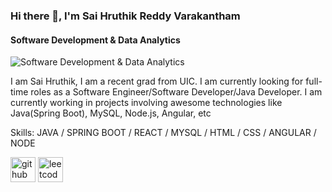 ### Hi there 👋, I'm Sai Hruthik Reddy Varakantham
#### Software Development & Data Analytics
![Software Development & Data Analytics](https://pbs.twimg.com/profile_banners/1694555316245991424/1695341797/1500x500)

I am Sai Hruthik, I am a recent grad from UIC. I am currently looking for full-time roles as a Software Engineer/Software Developer/Java Developer. I am currently working in projects involving awesome technologies like Java(Spring Boot), MySQL, Node.js, Angular, etc

Skills: JAVA / SPRING BOOT / REACT / MYSQL / HTML / CSS / ANGULAR / NODE

[<img src='https://cdn.jsdelivr.net/npm/simple-icons@3.0.1/icons/github.svg' alt='github' height='40'>](https://github.com/VarakanthamSaiHruthikReddy975)  [<img src='https://cdn.jsdelivr.net/npm/simple-icons@3.0.1/icons/leetcode.svg' alt='leetcode' height='40'>](https://leetcode.com/vshrwick/) 






